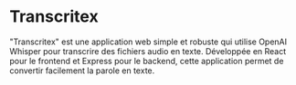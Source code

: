 # Transcritex
"Transcritex" est une application web simple et robuste qui utilise OpenAI Whisper pour transcrire des fichiers audio en texte. Développée en React pour le frontend et Express pour le backend, cette application permet de convertir facilement la parole en texte.
